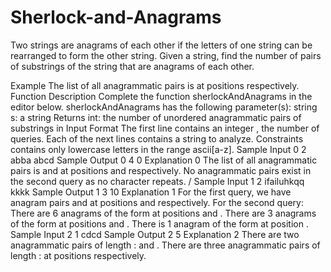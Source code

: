 # Sherlock-and-Anagrams
Two strings are anagrams of each other if the letters of one string can be rearranged to form the other string. Given a string, find the number of pairs of substrings of the string that are anagrams of each other.

Example
The list of all anagrammatic pairs is at positions respectively.
Function Description
Complete the function sherlockAndAnagrams in the editor below.
sherlockAndAnagrams has the following parameter(s):
string s: a string
Returns
int: the number of unordered anagrammatic pairs of substrings in
Input Format
The first line contains an integer , the number of queries.
Each of the next lines contains a string to analyze.
Constraints
contains only lowercase letters in the range ascii[a-z].
Sample Input 0
2
abba
abcd
Sample Output 0
4
0
Explanation 0
The list of all anagrammatic pairs is and at positions
and respectively.
No anagrammatic pairs exist in the second query as no character repeats.
/
Sample Input 1
2
ifailuhkqq
kkkk
Sample Output 1
3
10
Explanation 1
For the first query, we have anagram pairs and at positions and
respectively.
For the second query:
There are 6 anagrams of the form at positions and .
There are 3 anagrams of the form at positions and .
There is 1 anagram of the form at position .
Sample Input 2
1
cdcd
Sample Output 2
5
Explanation 2
There are two anagrammatic pairs of length : and .
There are three anagrammatic pairs of length : at positions
respectively.
